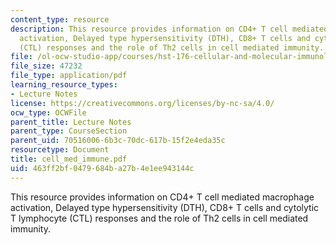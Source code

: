 ```yaml
---
content_type: resource
description: This resource provides information on CD4+ T cell mediated macrophage
  activation, Delayed type hypersensitivity (DTH), CD8+ T cells and cytolytic T lymphocyte
  (CTL) responses and the role of Th2 cells in cell mediated immunity.
file: /ol-ocw-studio-app/courses/hst-176-cellular-and-molecular-immunology-fall-2005/463ff2bf0479684ba27b4e1ee943144c_cell_med_immune.pdf
file_size: 47232
file_type: application/pdf
learning_resource_types:
- Lecture Notes
license: https://creativecommons.org/licenses/by-nc-sa/4.0/
ocw_type: OCWFile
parent_title: Lecture Notes
parent_type: CourseSection
parent_uid: 70516006-6b3c-70dc-617b-15f2e4eda35c
resourcetype: Document
title: cell_med_immune.pdf
uid: 463ff2bf-0479-684b-a27b-4e1ee943144c
---
```

This resource provides information on CD4+ T cell mediated macrophage activation, Delayed type hypersensitivity (DTH), CD8+ T cells and cytolytic T lymphocyte (CTL) responses and the role of Th2 cells in cell mediated immunity.